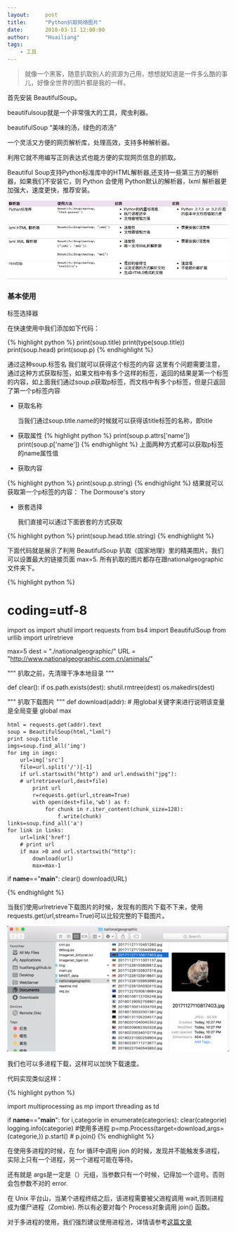 ```yaml
---
layout:     post
title:      "Python扒取网络图片"
date:       2018-03-11 12:00:00
author:     "Huailiang"
tags:
    - 工具
---
```



> 就像一个黑客，随意扒取别人的资源为己用，想想就知道是一件多么酷的事儿，好像全世界的图片都是我的一样。


首先安装 BeautifulSoup。

beautifulsoup就是一个非常强大的工具，爬虫利器。

beautifulSoup “美味的汤，绿色的浓汤”

一个灵活又方便的网页解析库，处理高效，支持多种解析器。

利用它就不用编写正则表达式也能方便的实现网页信息的抓取。

Beautiful Soup支持Python标准库中的HTML解析器,还支持一些第三方的解析器，如果我们不安装它，则 Python 会使用 Python默认的解析器，lxml 解析器更加强大，速度更快，推荐安装。

![](/img/post-tf/ft24.png)


### 基本使用
标签选择器

  在快速使用中我们添加如下代码：

{% highlight python %}
  print(soup.title)
  print(type(soup.title))
  print(soup.head)
  print(soup.p)
{% endhighlight %}

  通过这种soup.标签名 我们就可以获得这个标签的内容
  这里有个问题需要注意，通过这种方式获取标签，如果文档中有多个这样的标签，返回的结果是第一个标签的内容，如上面我们通过soup.p获取p标签，而文档中有多个p标签，但是只返回了第一个p标签内容

- 获取名称

  当我们通过soup.title.name的时候就可以获得该title标签的名称，即title

- 获取属性
{% highlight python %}
print(soup.p.attrs['name'])
print(soup.p['name'])
{% endhighlight %}
  上面两种方式都可以获取p标签的name属性值

- 获取内容

{% highlight python %}
  print(soup.p.string)
{% endhighlight %}
  结果就可以获取第一个p标签的内容：
  The Dormouse's story

- 嵌套选择

  我们直接可以通过下面嵌套的方式获取

{% highlight python %}
  print(soup.head.title.string)
{% endhighlight %}



下面代码就是展示了利用 BeautifulSoup 扒取《国家地理》里的精美图片。我们可以设置最大的链接页面 max=5. 所有扒取的图片都存在跟nationalgeographic文件夹下。

{% highlight python %}
# coding=utf-8

import os
import shutil
import requests
from bs4 import BeautifulSoup
from urllib import urlretrieve

max=5
dest = "./nationalgeographic/"
URL = "http://www.nationalgeographic.com.cn/animals/"

"""
扒取之前，先清理干净本地目录
"""

def clear():
	if os.path.exists(dest):
		shutil.rmtree(dest)
	os.makedirs(dest)


"""
扒取下载图片
"""
def download(addr):
	# 用global关键字来进行说明该变量是全局变量
	global max

	html = requests.get(addr).text
	soup = BeautifulSoup(html,"lxml")
	print soup.title
	imgs=soup.find_all('img')
	for img in imgs:
		url=img['src']
		file=url.split('/')[-1]
		if url.startswith("http") and url.endswith("jpg"):
		# urlretrieve(url,dest+file)
			print url
			r=requests.get(url,stream=True)
			with open(dest+file,'wb') as f:
				for chunk in r.iter_content(chunk_size=128):
					f.write(chunk)
	links=soup.find_all('a')
	for link in links:
	 	url=link['href']
	 	# print url
	 	if max >0 and url.startswith("http"):
 			download(url)
	 		max=max-1

if __name__=="__main__":
	clear()
	download(URL)

{% endhighlight %}


当我们使用urlretrieve下载图片的时候，发现有的图片下载不下来，使用requests.get(url,stream=True)可以比较完整的下载图片。

![](/img/post-tf/tf23.png)

我们也可以多进程下载，这样可以加快下载速度。

代码实现类似这样：

{% highlight python %}

import multiprocessing as mp
import threading as td

if __name__=="__main__":
	for i,categorie in enumerate(categories):
		clear(categorie)
		logging.info(categorie)
		#使用多进程
		p=mp.Process(target=download,args=(categorie,))
		p.start()
    # p.join()
{% endhighlight %}

在使用多进程的时候，在 for 循环中调用 jion 的时候，发现并不能触发多进程，实际上只有一个进程，另一个进程可能在等待。

还有就是 args是一定是（）元组，当参数只有一个时候，记得加一个逗号。否则会包参数不对的 error.

在 Unix 平台山，当某个进程终结之后，该进程需要被父进程调用 wait,否则进程成为僵尸进程（Zombie). 所以有必要对每个 Process对象调用 join() 函数。

对于多进程的使用，我们强烈建议使用进程池，详情请参考[这篇文章][i1]


[i1]:http://blog.csdn.net/seetheworld518/article/details/49639651
